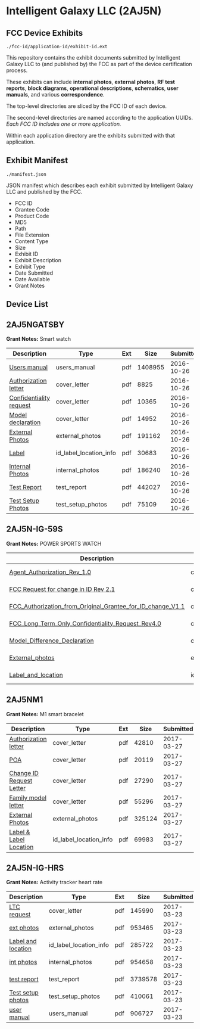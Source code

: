 # Intelligent Galaxy LLC (2AJ5N)
## FCC Device Exhibits

```
./fcc-id/application-id/exhibit-id.ext
```

This repository contains the exhibit documents submitted by Intelligent Galaxy LLC to (and published by) the FCC as part of the device certification process.

These exhibits can include **internal photos**, **external photos**, **RF test reports**, **block diagrams**, **operational descriptions**, **schematics**, **user manuals**, and various **correspondence**.

The top-level directories are sliced by the FCC ID of each device.

The second-level directories are named according to the application UUIDs. *Each FCC ID includes one or more application.*

Within each application directory are the exhibits submitted with that application. 

## Exhibit Manifest

```
./manifest.json
```

JSON manifest which describes each exhibit submitted by Intelligent Galaxy LLC and published by the FCC.

- FCC ID
- Grantee Code
- Product Code
- MD5
- Path
- File Extension
- Content Type
- Size
- Exhibit ID
- Exhibit Description
- Exhibit Type
- Date Submitted
- Date Available
- Grant Notes

## Device List
## 2AJ5NGATSBY
**Grant Notes:** Smart watch

| Description | Type | Ext | Size | Submitted | Available |
| ----------- | ---- | --- | ---- | --------- | --------- |
| [Users manual](2AJ5NGATSBY/06a59249d1cb3e493d8ee5a590f986ec/3175762.pdf) | users_manual | pdf | 1408955 | 2016-10-26 | 2016-10-26 |
| [Authorization letter](2AJ5NGATSBY/06a59249d1cb3e493d8ee5a590f986ec/3175764.pdf) | cover_letter | pdf | 8825 | 2016-10-26 | 2016-10-26 |
| [Confidentiality request](2AJ5NGATSBY/06a59249d1cb3e493d8ee5a590f986ec/3175765.pdf) | cover_letter | pdf | 10365 | 2016-10-26 | 2016-10-26 |
| [Model declaration](2AJ5NGATSBY/06a59249d1cb3e493d8ee5a590f986ec/3175766.pdf) | cover_letter | pdf | 14952 | 2016-10-26 | 2016-10-26 |
| [External Photos](2AJ5NGATSBY/06a59249d1cb3e493d8ee5a590f986ec/3175759.pdf) | external_photos | pdf | 191162 | 2016-10-26 | 2016-10-26 |
| [Label](2AJ5NGATSBY/06a59249d1cb3e493d8ee5a590f986ec/3175763.pdf) | id_label_location_info | pdf | 30683 | 2016-10-26 | 2016-10-26 |
| [Internal Photos](2AJ5NGATSBY/06a59249d1cb3e493d8ee5a590f986ec/3175760.pdf) | internal_photos | pdf | 186240 | 2016-10-26 | 2016-10-26 |
| [Test Report](2AJ5NGATSBY/06a59249d1cb3e493d8ee5a590f986ec/3175767.pdf) | test_report | pdf | 442027 | 2016-10-26 | 2016-10-26 |
| [Test Setup Photos](2AJ5NGATSBY/06a59249d1cb3e493d8ee5a590f986ec/3175761.pdf) | test_setup_photos | pdf | 75109 | 2016-10-26 | 2016-10-26 |
## 2AJ5N-IG-59S
**Grant Notes:** POWER SPORTS WATCH

| Description | Type | Ext | Size | Submitted | Available |
| ----------- | ---- | --- | ---- | --------- | --------- |
| [Agent_Authorization_Rev_1.0](2AJ5N-IG-59S/7a2eb3a6952a4bbc5c7dadb561c687e3/4128812.pdf) | cover_letter | pdf | 15766 | 2019-01-03 | 2019-01-03 |
| [FCC Request for change in ID Rev 2.1](2AJ5N-IG-59S/7a2eb3a6952a4bbc5c7dadb561c687e3/4128813.pdf) | cover_letter | pdf | 21119 | 2019-01-03 | 2019-01-03 |
| [FCC_Authorization_from_Original_Grantee_for_ID_change_V1.1](2AJ5N-IG-59S/7a2eb3a6952a4bbc5c7dadb561c687e3/4128814.pdf) | cover_letter | pdf | 12794 | 2019-01-03 | 2019-01-03 |
| [FCC_Long_Term_Only_Confidentiality_Request_Rev4.0](2AJ5N-IG-59S/7a2eb3a6952a4bbc5c7dadb561c687e3/4128815.pdf) | cover_letter | pdf | 16302 | 2019-01-03 | 2019-01-03 |
| [Model_Difference_Declaration](2AJ5N-IG-59S/7a2eb3a6952a4bbc5c7dadb561c687e3/4128817.pdf) | cover_letter | pdf | 2002058 | 2019-01-03 | 2019-01-03 |
| [External_photos](2AJ5N-IG-59S/7a2eb3a6952a4bbc5c7dadb561c687e3/4128811.pdf) | external_photos | pdf | 843940 | 2019-01-03 | 2019-01-03 |
| [Label_and_location](2AJ5N-IG-59S/7a2eb3a6952a4bbc5c7dadb561c687e3/4128816.pdf) | id_label_location_info | pdf | 249373 | 2019-01-03 | 2019-01-03 |
## 2AJ5NM1
**Grant Notes:** M1 smart bracelet

| Description | Type | Ext | Size | Submitted | Available |
| ----------- | ---- | --- | ---- | --------- | --------- |
| [Authorization letter](2AJ5NM1/603c566cac29d1cc34d9f36c8521338f/3333066.pdf) | cover_letter | pdf | 42810 | 2017-03-27 | 2017-03-27 |
| [POA](2AJ5NM1/603c566cac29d1cc34d9f36c8521338f/3333067.pdf) | cover_letter | pdf | 20119 | 2017-03-27 | 2017-03-27 |
| [Change ID Request Letter](2AJ5NM1/603c566cac29d1cc34d9f36c8521338f/3333068.pdf) | cover_letter | pdf | 27290 | 2017-03-27 | 2017-03-27 |
| [Family model letter](2AJ5NM1/603c566cac29d1cc34d9f36c8521338f/3333069.pdf) | cover_letter | pdf | 55296 | 2017-03-27 | 2017-03-27 |
| [External Photos](2AJ5NM1/603c566cac29d1cc34d9f36c8521338f/3115706.pdf) | external_photos | pdf | 325124 | 2017-03-27 | 2017-03-27 |
| [Label & Label Location](2AJ5NM1/603c566cac29d1cc34d9f36c8521338f/3333071.pdf) | id_label_location_info | pdf | 69983 | 2017-03-27 | 2017-03-27 |
## 2AJ5N-IG-HRS
**Grant Notes:** Activity tracker heart rate

| Description | Type | Ext | Size | Submitted | Available |
| ----------- | ---- | --- | ---- | --------- | --------- |
| [LTC request](2AJ5N-IG-HRS/0cf48dfca51b0b114a8eccdd5492b762/3328717.pdf) | cover_letter | pdf | 145990 | 2017-03-23 | 2017-03-23 |
| [ext photos](2AJ5N-IG-HRS/0cf48dfca51b0b114a8eccdd5492b762/3328718.pdf) | external_photos | pdf | 953465 | 2017-03-23 | 2017-03-23 |
| [Label and location](2AJ5N-IG-HRS/0cf48dfca51b0b114a8eccdd5492b762/3328719.pdf) | id_label_location_info | pdf | 285722 | 2017-03-23 | 2017-03-23 |
| [int photos](2AJ5N-IG-HRS/0cf48dfca51b0b114a8eccdd5492b762/3328721.pdf) | internal_photos | pdf | 954658 | 2017-03-23 | 2017-03-23 |
| [test report](2AJ5N-IG-HRS/0cf48dfca51b0b114a8eccdd5492b762/3328720.pdf) | test_report | pdf | 3739578 | 2017-03-23 | 2017-03-23 |
| [Test setup photos](2AJ5N-IG-HRS/0cf48dfca51b0b114a8eccdd5492b762/3328722.pdf) | test_setup_photos | pdf | 410061 | 2017-03-23 | 2017-03-23 |
| [user manual](2AJ5N-IG-HRS/0cf48dfca51b0b114a8eccdd5492b762/3328723.pdf) | users_manual | pdf | 906727 | 2017-03-23 | 2017-03-23 |
